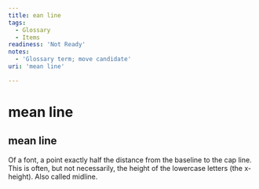 ```yaml
---
title: ean line
tags:
  - Glossary
  - Items
readiness: 'Not Ready'
notes:
  - 'Glossary term; move candidate'
uri: 'mean line'

---
```

# mean line

## mean line

Of a font, a point exactly half the distance from the baseline to the cap line. This is often, but not necessarily, the height of the lowercase letters (the x-height). Also called midline.

